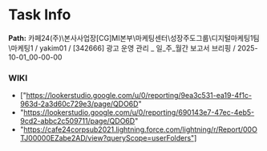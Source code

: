 # Task Info

**Path:** 카페24(주)\본사사업장\[CG]MI본부\마케팅센터\성장주도그룹\디지털마케팅1팀\마케팅1 / yakim01 / [342666] 광고 운영 관리 _ 일_주_월간 보고서 브리핑 / 2025-10-01_00-00-00

### WIKI
- ["https://lookerstudio.google.com/u/0/reporting/9ea3c531-ea19-4f1c-963d-2a3d60c729e3/page/QDO6D"
- "https://lookerstudio.google.com/u/0/reporting/690143e7-47ec-4eb5-9cd2-abbc2c509711/page/QDO6D"
- "https://cafe24corpsub2021.lightning.force.com/lightning/r/Report/00OTJ00000EZabe2AD/view?queryScope=userFolders"]

